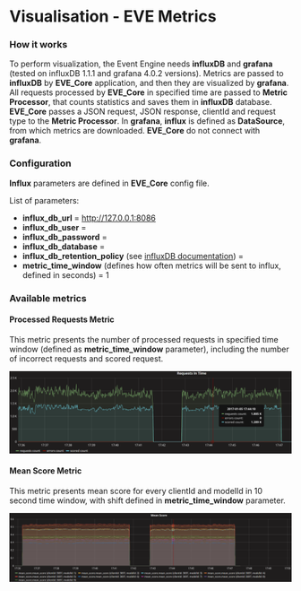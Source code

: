 # Visualisation - EVE Metrics #
### How it works ###
To perform visualization, the Event Engine needs **influxDB** and **grafana** (tested on influxDB 1.1.1 and grafana 4.0.2 versions). Metrics are passed to **influxDB** by **EVE\_Core** application, and then they are visualized by **grafana**. All requests processed by **EVE\_Core** in specified time are passed to **Metric Processor**, that counts statistics and saves them in **influxDB** database. **EVE\_Core** passes a JSON request, JSON response, clientId and request type to the **Metric Processor**. In **grafana**, **influx** is defined as **DataSource**, from which metrics are downloaded. **EVE\_Core** do not connect with **grafana**.

### Configuration ###
**Influx** parameters are defined in **EVE\_Core** config file. 

List of parameters:

- **influx\_db\_url** = http://127.0.0.1:8086
- **influx\_db\_user** =
- **influx\_db\_password** =
- **influx\_db\_database** =
- **influx\_db\_retention\_policy** (see [influxDB documentation](https://docs.influxdata.com/influxdb/v0.9/query_language/database_management/#retention-policy-management)) = 
- **metric\_time\_window** (defines how often metrics will be sent to influx, defined in seconds) = 1

### Available metrics ###
#### Processed Requests Metric ####
This metric presents the number of processed requests in specified time window (defined as **metric\_time\_window** parameter), including the number of incorrect requests and scored request.

![Processed Requests Metric](images/ProcessedRequestsMetric.png "Processed Requests Metric")

#### Mean Score Metric ####
This metric presents mean score for every clientId and modelId in 10 second time window, with shift defined in **metric\_time\_window** parameter.

![Mean Score Metric](images/MeanScoreMetric.png "Mean Score Metric")